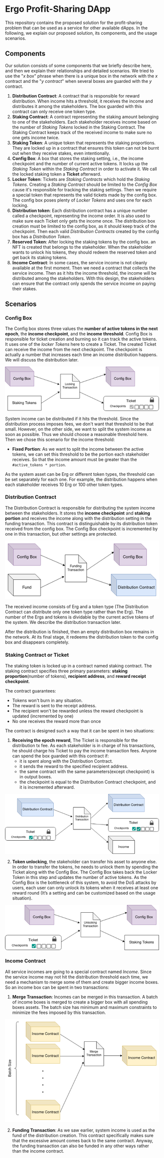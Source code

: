 # Ergo Profit-Sharing DApp
This repository contains the proposed solution for the profit-sharing problem that can be used as a service for other available dApps. In the following, we explain our proposed solution, its components, and 
the usage scenarios.

## Components

Our solution consists of some components that we briefly describe here, and then we explain their relationships and detailed scenarios. We tried to use the "*x box*" phrase when there is a unique box in the network with the *x* contract and the "*y contract*" when several boxes are guarded with the *y* contract.

1. **Distribution Contract**: A contract that is responsible for reward distribution. When income hits a threshold, it receives the income and distributes it among the stakeholders. The box guarded with this contract can only receive one token type.
3. **Staking Contract**: A contract representing the staking amount belonging to one of the stakeholders. Each stakeholder receives income based on the number of *Staking Tokens* locked in the Staking Contract. The Staking Contract keeps track of the received income to make sure no one gets income twice.
4. **Staking Token**: A unique token that represents the staking proportions. They are locked up in a contract that ensures this token can not be burnt out when they receive stakes, even intentionally.
5. **Config Box**: A box that stores the staking setting, i.e., the income checkpoint and the number of current active tokens. It locks up the *Staking Token* within the *Staking Contract* in order to activate it. We call the locked staking token a **Ticket** afterward.
6. **Locker Token**: Tickets are *Staking Contracts* which hold the *Staking Tokens*. Creating a *Staking Contract* should be limited to the *Config Box* cause it's responsible for tracking the staking settings. Then we require a special token that represents the valid tickets made by the config box. The config box poses plenty of *Locker Tokens* and uses one for each locking.
7. **Distribution token**: Each distribution contract has a unique number called a checkpoint, representing the income order. It is also used to make sure each Ticket only gets the income once. The distribution box creation must be limited to the config box, as it should keep track of the checkpoint. Then each valid *Distribution Contracts* created by the config box has a *Distribution Token*.
8. **Reserved Token**: After locking the staking tokens by the config box. an NFT is created that belongs to the stakeholder. When the stakeholder wants to unlock his tokens, they should redeem the reserved token and get back its staking tokens.
9. **Income Contract**: In some cases, the service income is not cleanly available at the first moment. Then we need a contract that collects the service income. Then as it hits the income threshold, the income will be distributed among the stakeholders. With this design, the stakeholders can ensure that the contract only spends the service income on paying their stakes.


## Scenarios

### Config Box
The Config box stores three values the **number of active tokens in the next epoch**, the **income checkpoint**, and the **income threshold**. Config Box is responsible for ticket creation and burning so it can track the active tokens. It uses one of the *locker Tokens* here to create a Ticket. The created Ticket can receive the income from the next checkpoint. The checkpoint is actually a number that increases each time an income distribution happens. We will discuss the distribution later.
<p align="center">
    <img src=profile/images/LockingTx.png>
</p>

System income can be distributed if it hits the threshold. Since the distribution process imposes fees, we don't want that threshold to be that small. However, on the other side, we want to split the system income as soon as possible. Thus we should choose a reasonable threshold here. Then we chose this scenario for the income threshold:

- **Fixed Portion**: As we want to split the income between the active tokens, we can set this threshold to be the portion each stakeholder receives. So that the income amount must be greater than the `#active_tokens * portion`.

As the system asset can be Erg or different token types, the threshold can be set separately for each one. For example, the distribution happens when each stakeholder receives 10 Erg or 100 other token types.


### Distribution Contract
The Distribution Contract is responsible for distributing the system income between the stakeholders. It stores the **income checkpoint** and **staking portion** and receives the income along with the distribution setting in the funding transaction. This contract is distinguishable by its distribution token received from the config box. The Config Box checkpoint is incremented by one in this transaction, but other settings are protected.
<p align="center">
    <img src=profile/images/FundingTx.png>
</p>

The received income consists of Erg and a token type (The Distribution Contract can distribute only one token type rather than the Erg). The number of the Ergs and tokens is dividable by the current active tokens of the system. We describe the distribution transaction later.

After the distribution is finished, then an empty distribution box remains in the network. At its final stage, it redeems the distribution token to the config box and disappears completely.

### Staking Contract or Ticket
The staking token is locked up in a contract named staking contract. The staking contract specifies three primary parameters: **staking proportion**(number of tokens), **recipient address**, and **reward receipt checkpoint**.

The contract guarantees:

- Tokens won't burn in any situation.
- The reward is sent to the receipt address.
- The recipient won't be rewarded unless the reward checkpoint is updated (incremented by one)
- No one receives the reward more than once

The contract is designed such a way that it can be spent in two situations:

1. **Receiving the epoch reward**, The Ticket is responsible for the distribution tx fee. As each stakeholder is in charge of his transactions, he should charge his Ticket to pay the income transaction fees. Anyone can spend the box guarded with this contract if:
    - it is spent along with the Distribution Contract.
    - it sends the reward to the specified recipient address.
    - the same contract with the same parameters(except checkpoint) is in output boxes.
    - the checkpoint is equal to the Distribution Contract checkpoint, and it is incremented afterward.

<p align="center">
    <img src = profile/images/DistributionTx.png>
</p>

2. **Token unlocking**, the stakeholder can transfer his asset to anyone else. In order to transfer the tokens, he needs to unlock them by spending the Ticket along with the Config Box. The Config Box takes back the Locker Token in this step and updates the number of active tokens. As the Config Box is the bottleneck of this system, to avoid the DoS attacks by users, each user can only unlock its tokens when it receives at least one reward round (It’s a setting and can be customized based on the usage situation).
<p align="center">
    <img src = profile/images/UnlockingTx.png>
</p>

### Income Contract

All service incomes are going to a special contract named *Income*. Since the service income may not hit the distribution threshold each time, we need a mechanism to merge some of them and create bigger income boxes. So an income box can be spent in two transactions:

1. **Merge Transaction**: Incomes can be merged in this transaction. A batch of income boxes is merged to create a bigger box with all spending boxes assets. The batch size has minimum and maximum constraints to minimize the fees imposed by this transaction.
<p align="center">
    <img src = profile/images/MergeTx.png>
</p>

2. **Funding Transaction**: As we saw earlier, system income is used as the fund of the distribution creation. This contract specifically makes sure that the excessive amount comes back to the same contract. Anyway, the funding transaction can also be funded in any other ways rather than the income contract.



